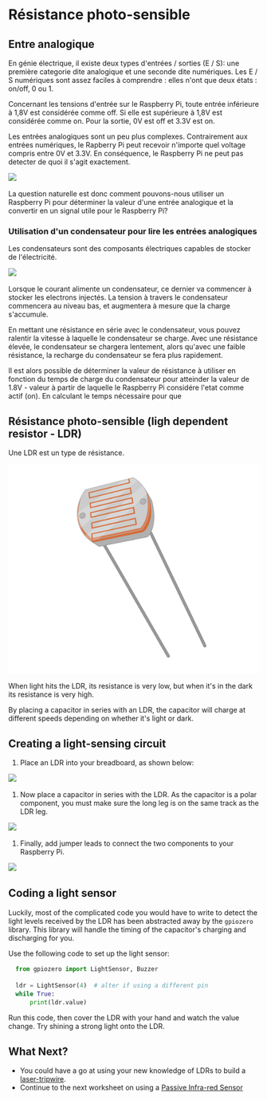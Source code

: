 # Résistance photo-sensible 

## Entre analogique

En génie électrique, il existe deux types d'entrées / sorties (E / S): une première categorie dite analogique et une seconde dite numériques. Les E / S numériques sont assez faciles à comprendre : elles n'ont que deux états : on/off, 0 ou 1.

Concernant les tensions d'entrée sur le Raspberry Pi, toute entrée inférieure à 1,8V est considérée comme off. Si elle est supérieure à 1,8V est considérée comme on. Pour la sortie, 0V est off et 3.3V est on.

Les entrées analogiques sont un peu plus complexes. Contrairement aux entrées numériques, le Rapberry Pi peut recevoir n'importe quel voltage compris entre 0V et 3.3V. En conséquence, le Raspberry Pi ne peut pas detecter de quoi il s'agit exactement.


![](images/analogue-digital.png)

La question naturelle est donc comment pouvons-nous utiliser un Raspberry Pi pour déterminer la valeur d'une entrée analogique et la convertir en un signal utile pour le Raspberry Pi?


### Utilisation d'un condensateur pour lire les entrées analogiques

Les condensateurs sont des composants électriques capables de stocker de l'électricité.

![](images/capacitor.png)

Lorsque le courant alimente un condensateur, ce dernier va commencer à stocker les electrons injectés. La tension à travers le condensateur commencera au niveau bas, et augmentera à mesure que la charge s'accumule.

En mettant une résistance en série avec le condensateur, vous pouvez ralentir la vitesse à laquelle le condensateur se charge. Avec une résistance élevée, le condensateur se chargera lentement, alors qu'avec une faible résistance, la recharge du condensateur se fera plus rapidement.

Il est alors possible de déterminer la valeur de résistance à utiliser en fonction du temps de charge du condensateur pour atteinder la valeur de 1.8V - valeur à partir de laquelle le Raspberry Pi considére l'etat comme actif (on).
En calculant le temps nécessaire pour que 


## Résistance photo-sensible (ligh dependent resistor - LDR)

Une LDR est un type de résistance.

![](images/ldr.png)

When light hits the LDR, its resistance is very low, but when it's in the dark its resistance is very high.

By placing a capacitor in series with an LDR, the capacitor will charge at different speeds depending on whether it's light or dark.

## Creating a light-sensing circuit

1.  Place an LDR into your breadboard, as shown below:

![](images/Laser-tripwire_1-01.png)

1.  Now place a capacitor in series with the LDR. As the capacitor is a polar component, you must make sure the long leg is on the same track as the LDR leg.

![](images/Laser-tripwire_2-01.png)

1.  Finally, add jumper leads to connect the two components to your Raspberry Pi.

![](images/Laser-tripwire_3-01.png)

## Coding a light sensor

Luckily, most of the complicated code you would have to write to detect the light levels received by the LDR has been abstracted away by the `gpiozero` library. This library will handle the timing of the capacitor's charging and discharging for you.

Use the following code to set up the light sensor:

```python
  from gpiozero import LightSensor, Buzzer

  ldr = LightSensor(4)  # alter if using a different pin
  while True:
      print(ldr.value)

```

Run this code, then cover the LDR with your hand and watch the value change. Try shining a strong light onto the LDR.

## What Next?

- You could have a go at using your new knowledge of LDRs to build a [laser-tripwire](https://www.raspberrypi.org/learning/laser-tripwire/).
- Continue to the next worksheet on using a [Passive Infra-red Sensor](pir.md)
